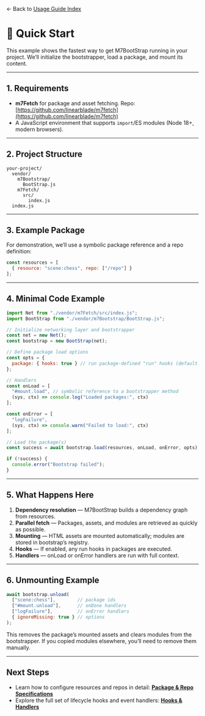 ← Back to [Usage Guide Index](TOC.md)

# 🚀 Quick Start

This example shows the fastest way to get M7BootStrap running in your project.
We’ll initialize the bootstrapper, load a package, and mount its content.

---

## 1. Requirements

* **m7Fetch** for package and asset fetching.
  Repo: [https://github.com/linearblade/m7fetch](https://github.com/linearblade/m7fetch)
* A JavaScript environment that supports `import`/ES modules (Node 18+, modern browsers).

---

## 2. Project Structure

```plaintext
your-project/
  vendor/
    m7Bootstrap/
      BootStrap.js
    m7Fetch/
      src/
        index.js
  index.js
```

---

## 3. Example Package

For demonstration, we’ll use a symbolic package reference and a repo definition:

```js
const resources = [
  { resource: "scene:chess", repo: ["/repo"] }
];
```

---

## 4. Minimal Code Example

```js
import Net from "./vendor/m7Fetch/src/index.js";
import BootStrap from "./vendor/m7Bootstrap/BootStrap.js";

// Initialize networking layer and bootstrapper
const net = new Net();
const bootstrap = new BootStrap(net);

// Define package load options
const opts = {
  package: { hooks: true } // run package-defined "run" hooks (default: true)
};

// Handlers
const onLoad = [
  "#mount.load", // symbolic reference to a bootstrapper method
  (sys, ctx) => console.log("Loaded packages:", ctx)
];

const onError = [
  "logFailure",
  (sys, ctx) => console.warn("Failed to load:", ctx)
];

// Load the package(s)
const success = await bootstrap.load(resources, onLoad, onError, opts);

if (!success) {
  console.error("Bootstrap failed");
}
```

---

## 5. What Happens Here

1. **Dependency resolution** — M7BootStrap builds a dependency graph from resources.
2. **Parallel fetch** — Packages, assets, and modules are retrieved as quickly as possible.
3. **Mounting** — HTML assets are mounted automatically; modules are stored in bootstrap’s registry.
4. **Hooks** — If enabled, any run hooks in packages are executed.
5. **Handlers** — onLoad or onError handlers are run with full context.

---

## 6. Unmounting Example

```js
await bootstrap.unload(
  ["scene:chess"],        // package ids
  ["#mount.unload"],      // onDone handlers
  ["logFailure"],         // onError handlers
  { ignoreMissing: true } // options
);
```

This removes the package’s mounted assets and clears modules from the bootstrapper.
If you copied modules elsewhere, you’ll need to remove them manually.

---

## Next Steps

* Learn how to configure resources and repos in detail: **[Package & Repo Specifications](PACKAGE_SPECIFICATIONS.md)**
* Explore the full set of lifecycle hooks and event handlers: **[Hooks & Handlers](HOOKS_AND_HANDLERS.md)**

